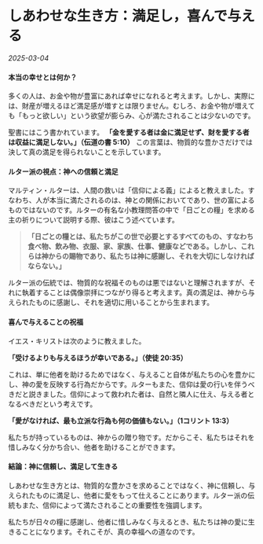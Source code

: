 # しあわせな生き方：満足し，喜んで与える

*2025-03-04*


#### 本当の幸せとは何か？
多くの人は、お金や物が豊富にあれば幸せになれると考えます。しかし、実際には、財産が増えるほど満足感が増すとは限りません。むしろ、お金や物が増えても「もっと欲しい」という欲望が膨らみ、心が満たされることは少ないのです。

聖書にはこう書かれています。
**「金を愛する者は金に満足せず、財を愛する者は収益に満足しない。」（伝道の書 5:10）**
この言葉は、物質的な豊かさだけでは決して真の満足を得られないことを示しています。

#### ルター派の視点：神への信頼と満足
マルティン・ルターは、人間の救いは「信仰による義」によると教えました。すなわち、人が本当に満たされるのは、神との関係においてであり、世の富によるものではないのです。ルターの有名な小教理問答の中で「日ごとの糧」を求める主の祈りについて説明する際、彼はこう述べています。

> **「日ごとの糧とは、私たちがこの世で必要とするすべてのもの、すなわち食べ物、飲み物、衣服、家、家族、仕事、健康などである。しかし、これらは神からの賜物であり、私たちは神に感謝し、それを大切にしなければならない。」**

ルター派の伝統では、物質的な祝福そのものは悪ではないと理解されますが、それに執着することは偶像崇拝につながり得ると考えます。真の満足は、神から与えられたものに感謝し、それを適切に用いることから生まれます。

#### 喜んで与えることの祝福
イエス・キリストは次のように教えました。

**「受けるよりも与えるほうが幸いである。」（使徒 20:35）**

これは、単に他者を助けるためではなく、与えること自体が私たちの心を豊かにし、神の愛を反映する行為だからです。ルターもまた、信仰は愛の行いを伴うべきだと説きました。信仰によって救われた者は、自然と隣人に仕え、与える者となるべきだという考えです。

**「愛がなければ、最も立派な行為も何の価値もない。」（1コリント 13:3）**

私たちが持っているものは、神からの贈り物です。だからこそ、私たちはそれを惜しみなく分かち合い、他者を助けることができます。

#### 結論：神に信頼し、満足して生きる
しあわせな生き方とは、物質的な豊かさを求めることではなく、神に信頼し、与えられたものに満足し、他者に愛をもって仕えることにあります。ルター派の伝統もまた、信仰によって満たされることの重要性を強調します。

私たちが日々の糧に感謝し、他者に惜しみなく与えるとき、私たちは神の愛に生きることになります。それこそが、真の幸福への道なのです。
